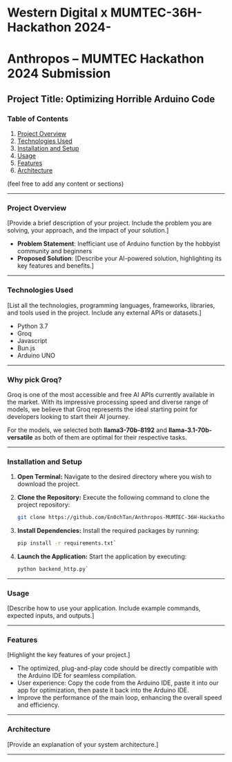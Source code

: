# Western Digital x MUMTEC-36H-Hackathon 2024-
# Anthropos – MUMTEC Hackathon 2024 Submission

## Project Title: Optimizing Horrible Arduino Code

### Table of Contents
1. [Project Overview](#project-overview)
2. [Technologies Used](#technologies-used)
3. [Installation and Setup](#installation-and-setup)
4. [Usage](#usage)
5. [Features](#features)
6. [Architecture](#architecture)

(feel free to add any content or sections)

---

### Project Overview
[Provide a brief description of your project. Include the problem you are solving, your approach, and the impact of your solution.]

- **Problem Statement**: Inefficiant use of Arduino function by the hobbyist community and beginners 
- **Proposed Solution**: [Describe your AI-powered solution, highlighting its key features and benefits.]

---

### Technologies Used
[List all the technologies, programming languages, frameworks, libraries, and tools used in the project. Include any external APIs or datasets.]

- Python 3.7
- Groq
- Javascript
- Bun.js
- Arduino UNO


---
### Why pick Groq?
Groq is one of the most accessible and free AI APIs currently available in the market. With its impressive processing speed and diverse range of models, we believe that Groq represents the ideal starting point for developers looking to start their AI journey.

For the models, we selected both **llama3-70b-8192** and **llama-3.1-70b-versatile** as both of them are optimal for their respective tasks.

---
### Installation and Setup
1. **Open Terminal:**
   Navigate to the desired directory where you wish to download the project.

2. **Clone the Repository:**
   Execute the following command to clone the project repository:
   ```bash
   git clone https://github.com/En0chTan/Anthropos-MUMTEC-36H-Hackathon2024.git` 

3.  **Install Dependencies:** Install the required packages by running:
    
    ```bash
    pip install -r requirements.txt` 
    
4.  **Launch the Application:** Start the application by executing:
    
	```bash
    python backend_http.py`
	```

--- 

### Usage
[Describe how to use your application. Include example commands, expected inputs, and outputs.]

--- 

### Features
[Highlight the key features of your project.]
- The optimized, plug-and-play code should be directly compatible with the Arduino IDE for seamless compilation.
- User experience: Copy the code from the Arduino IDE, paste it into our app for optimization, then paste it back into the Arduino IDE.
- Improve the performance of the main loop, enhancing the overall speed and efficiency.

--- 

### Architecture
[Provide an explanation of your system architecture.]

--- 
